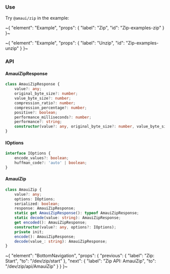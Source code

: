 
### Use

Try `@amaui/zip` in the example:

~{
  "element": "Example",
  "props": {
    "label": "Zip",
    "id": "Zip-examples-zip"
  }
}~

~{
  "element": "Example",
  "props": {
    "label": "Unzip",
    "id": "Zip-examples-unzip"
  }
}~

### API

#### AmauiZipResponse

```ts
class AmauiZipResponse {
    value?: any;
    original_byte_size?: number;
    value_byte_size?: number;
    compression_ratio?: number;
    compression_percentage?: number;
    positive?: boolean;
    performance_milliseconds?: number;
    performance?: string;
    constructor(value?: any, original_byte_size?: number, value_byte_size?: number, compression_ratio?: number, compression_percentage?: number, positive?: boolean, performance_milliseconds?: number, performance?: string);
}
```

#### IOptions

```ts
interface IOptions {
    encode_values?: boolean;
    huffman_code?: 'auto' | boolean;
}
```

#### AmauiZip

```ts
class AmauiZip {
    value?: any;
    options: IOptions;
    serialized: boolean;
    response: AmauiZipResponse;
    static get AmauiZipResponse(): typeof AmauiZipResponse;
    static decode(value: string): AmauiZipResponse;
    get encoded(): AmauiZipResponse;
    constructor(value?: any, options?: IOptions);
    private init;
    encode(): AmauiZipResponse;
    decode(value_: string): AmauiZipResponse;
}
```

~{
  "element": "BottomNavigation",
  "props": {
    "previous": {
      "label": "Zip: Start",
      "to": "/dev/zip/start"
    },
    "next": {
      "label": "Zip API: AmauiZip",
      "to": "/dev/zip/api/AmauiZip"
    }
  }
}~
